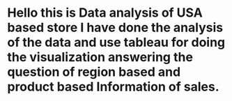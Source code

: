 # Hello this is Data analysis of USA based store I have done the analysis of the data and use tableau for doing the visualization answering the question of region based and product based Information of sales.
